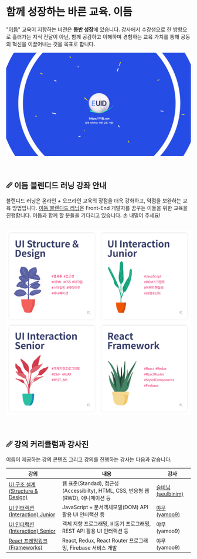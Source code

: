 # 함께 성장하는 바른 교육. 이듬

"[이듬](https://이듬.run)" 교육이 지향하는 비전은 **동반 성장**에 있습니다. 강사에서 수강생으로 한 방향으로 흘러가는 지식 전달이 아닌, 
함께 공감하고 이해하며 경험하는 교육 가치를 통해 공동의 혁신을 이끌어내는 것을 목표로 합니다.

![](./assets/cover.png)

<br>

## ␥ 이듬 블렌디드 러닝 강좌 안내

블렌디드 러닝은 온라인 + 오프라인 교육의 장점을 더욱 강화하고, 약점을 보완하는 교육 방법입니다. 
[이듬 블렌디드 러닝](https://이듬.run)은 Front-End 개발자를 꿈꾸는 이들을 위한 교육을 진행합니다.
이듬과 함께 할 분들을 기다리고 있습니다. 손 내밀어 주세요!

<br>

<img src="./assets/courses.png" alt style="display: block; margin-left: auto; margin-right: auto; width: 720px;" />

<br>
<br>

## ␥ 강의 커리큘럼과 강사진

이듬이 제공하는 강의 콘텐츠 그리고 강의를 진행하는 강사는 다음과 같습니다.

강의 | 내용 | 강사
-- | -- | --
[UI 구조 설계(Structure & Design)](https://euid.dev/#/courses/ui-structure-design) | 웹 표준(Standad), 접근성(Accessibilty), HTML, CSS, 반응형 웹(RWD), 애니메이션 등 | [슬비님(seulbinim)](https://슬비님.이듬.run)
[UI 인터랙션(Interaction) Junior](https://euid.dev/#/courses/ui-interaction-junior) | JavaScript + 문서객체모델(DOM) API 활용 UI 인터랙션 등 | [야무(yamoo9)](https://야무.이듬.run)
[UI 인터랙션(Interaction) Senior](https://euid.dev/#/courses/ui-interaction-senior) | 객체 지향 프로그래밍, 비동기 프로그래밍, REST API 활용 UI 인터랙션 등 | 야무(yamoo9)
[React 프레임워크(Frameworks)](https://euid.dev/#/courses/react-framework) | React, Redux, React Router 프로그래밍, Firebase 서비스 개발 | 야무(yamoo9)


<!-- <img src="./assets/vision.png" alt style="display: block; margin-left: auto; margin-right: auto; width: 380px;" /> -->